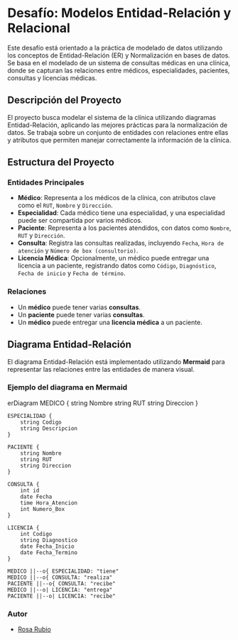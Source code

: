 # Desafío: Modelos Entidad-Relación y Relacional

Este desafío está orientado a la práctica de modelado de datos utilizando los conceptos de Entidad-Relación (ER) y Normalización en bases de datos. Se basa en el modelado de un sistema de consultas médicas en una clínica, donde se capturan las relaciones entre médicos, especialidades, pacientes, consultas y licencias médicas.

## Descripción del Proyecto

El proyecto busca modelar el sistema de la clínica utilizando diagramas Entidad-Relación, aplicando las mejores prácticas para la normalización de datos. Se trabaja sobre un conjunto de entidades con relaciones entre ellas y atributos que permiten manejar correctamente la información de la clínica.

## Estructura del Proyecto

### Entidades Principales
- **Médico**: Representa a los médicos de la clínica, con atributos clave como el `RUT`, `Nombre` y `Dirección`.
- **Especialidad**: Cada médico tiene una especialidad, y una especialidad puede ser compartida por varios médicos.
- **Paciente**: Representa a los pacientes atendidos, con datos como `Nombre`, `RUT` y `Dirección`.
- **Consulta**: Registra las consultas realizadas, incluyendo `Fecha`, `Hora de atención` y `Número de box (consultorio)`.
- **Licencia Médica**: Opcionalmente, un médico puede entregar una licencia a un paciente, registrando datos como `Código`, `Diagnóstico`, `Fecha de inicio` y `Fecha de término`.

### Relaciones
- Un **médico** puede tener varias **consultas**.
- Un **paciente** puede tener varias **consultas**.
- Un **médico** puede entregar una **licencia médica** a un paciente.

## Diagrama Entidad-Relación

El diagrama Entidad-Relación está implementado utilizando **Mermaid** para representar las relaciones entre las entidades de manera visual.

### Ejemplo del diagrama en Mermaid

erDiagram
    MEDICO {
        string Nombre
        string RUT
        string Direccion
    }
    
    ESPECIALIDAD {
        string Codigo
        string Descripcion
    }

    PACIENTE {
        string Nombre
        string RUT
        string Direccion
    }

    CONSULTA {
        int id
        date Fecha
        time Hora_Atencion
        int Numero_Box
    }

    LICENCIA {
        int Codigo
        string Diagnostico
        date Fecha_Inicio
        date Fecha_Termino
    }

    MEDICO ||--o{ ESPECIALIDAD: "tiene"
    MEDICO ||--o{ CONSULTA: "realiza"
    PACIENTE ||--o{ CONSULTA: "recibe"
    MEDICO ||--o| LICENCIA: "entrega"
    PACIENTE ||--o| LICENCIA: "recibe"

### Autor

- [Rosa Rubio](https://github.com/PaulinaRubioP)
